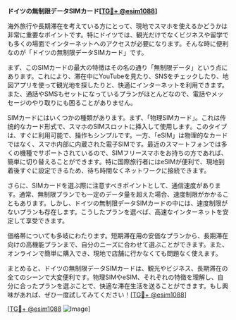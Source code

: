**ドイツの無制限データSIMカード[[TG💪+ @esim1088](https://t.me/s/esim1088)]**

海外旅行や長期滞在を考えている方にとって、現地でスマホを使えるかどうかは非常に重要なポイントです。特にドイツでは、観光だけでなくビジネスや留学でも多くの場面でインターネットへのアクセスが必要になります。そんな時に便利なのが「ドイツの無制限データSIMカード」です。

まず、このSIMカードの最大の特徴はその名の通り「無制限データ」という点にあります。これにより、滞在中にYouTubeを見たり、SNSをチェックしたり、地図アプリを使って観光地を探したりと、快適にインターネットを利用できます。また、通話やSMSもセットになっているプランがほとんどなので、電話やメッセージのやり取りにも困ることがありません。

SIMカードにはいくつかの種類があります。まず、「物理SIMカード」。これは传统的なカード形式で、スマホのSIMスロットに挿入して使用します。このタイプは、すぐに利用可能で、操作もシンプルです。一方、「eSIM」は物理的なカードではなく、スマホ内部に内蔵された電子SIMです。最近のスマートフォンでは多くの機種でサポートされているので、SIMフリースマホをお持ちの方であれば、簡単に切り替えることができます。特に国際旅行者にはeSIMが便利で、現地到着後すぐに設定できるため、待ち時間なくネットワークに接続できます。

さらに、SIMカードを選ぶ際に注意すべきポイントとして、通信速度があります。通常、無制限プランでも一定のデータ量を超えた場合、速度制限がかかることもあります。しかし、ドイツの無制限データSIMカードの中には、速度制限がないプランも存在します。こうしたプランを選べば、高速なインターネットを安定して享受できます。

価格帯についても多岐にわたります。短期滞在用の安価なプランから、長期滞在向けの高機能プランまで、自分のニーズに合わせて選ぶことができます。また、オンラインで簡単に購入でき、現地で店舗に行かなくても問題なく使えます。

まとめると、ドイツの無制限データSIMカードは、観光やビジネス、長期滞在の全てのシーンで大変便利です。物理SIMやeSIM、それぞれの特徴を理解し、自分に合ったプランを選ぶことで、快適な滞在生活を送ることができます。もし興味があれば、ぜひ一度試してみてください！[[TG💪+ @esim1088](https://t.me/s/esim1088)]

[[TG💪+ @esim1088](https://t.me/s/esim1088) ![Image](https://i.postimg.cc/Y0z9fWf4/image.png)]